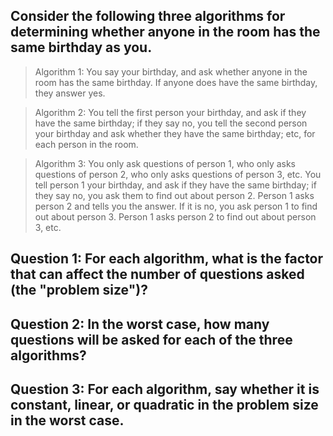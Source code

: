 ## Consider the following three algorithms for determining whether anyone in the room has the same birthday as you.

> Algorithm 1: You say your birthday, and ask whether anyone in the room has the same birthday. 
If anyone does have the same birthday, they answer yes.

> Algorithm 2: You tell the first person your birthday, and ask if they have the same birthday; 
if they say no, you tell the second person your birthday and ask whether they have the same birthday; etc, for each person in the room.

> Algorithm 3: You only ask questions of person 1, who only asks questions of person 2, 
who only asks questions of person 3, etc. You tell person 1 your birthday, and ask if they have the same birthday; if they say no, you ask them to find out about person 2. Person 1 asks person 2 and tells you the answer. If it is no, you ask person 1 to find out about person 3. Person 1 asks person 2 to find out about person 3, etc.

## Question 1: For each algorithm, what is the factor that can affect the number of questions asked (the "problem size")?

## Question 2: In the worst case, how many questions will be asked for each of the three algorithms?

## Question 3: For each algorithm, say whether it is constant, linear, or quadratic in the problem size in the worst case.
